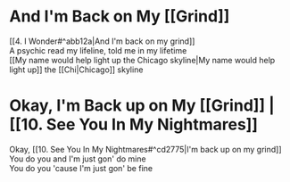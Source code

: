 # And I'm Back on My [[Grind]]

[[4. I Wonder#^abb12a|And I'm back on my grind]]  
A psychic read my lifeline, told me in my lifetime  
[[My name would help light up the Chicago skyline|My name would help light up]] the [[Chi|Chicago]] skyline

# Okay, I'm Back up on My [[Grind]] | [[10.  See You In My Nightmares]]

Okay, [[10.  See You In My Nightmares#^cd2775|I'm back up on my grind]]  
You do you and I'm just gon' do mine  
You do you 'cause I'm just gon' be fine
